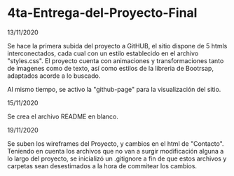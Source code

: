 # 4ta-Entrega-del-Proyecto-Final

13/11/2020

Se hace la primera subida del proyecto a GitHUB, el sitio dispone de 5 htmls interconectados, cada cual con un estilo establecido en el archivo "styles.css".
El proyecto cuenta con animaciones y transformaciones tanto de imagenes como de texto, así como estilos de la libreria de Bootrsap, adaptados acorde a lo buscado.

Al mismo tiempo, se activo la "github-page" para la visualización del sitio.

15/11/2020

Se crea el archivo README en blanco.

19/11/2020

Se suben los wireframes del Proyecto, y cambios en el html de "Contacto".
Teniendo en cuenta los archivos que no van a surgir modificación alguna a lo largo del proyecto, se inicializó un .gitignore a fin de que estos archivos y carpetas sean desestimados a la hora de commitear los cambios.



